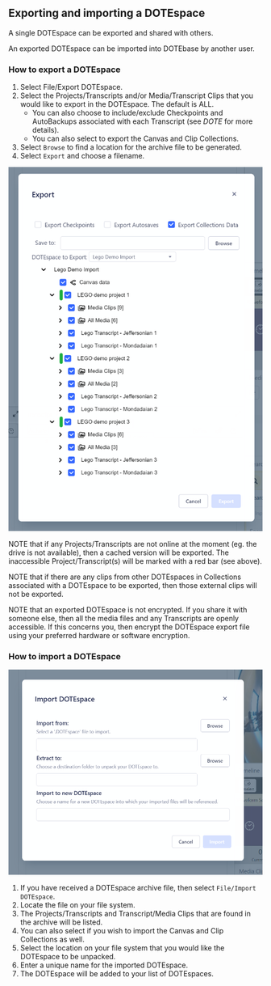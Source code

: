 ## Exporting and importing a DOTEspace

A single DOTEspace can be exported and shared with others.

An exported DOTEspace can be imported into DOTEbase by another user.

### How to export a DOTEspace

1. Select File/Export DOTEspace.
1. Select the Projects/Transcripts and/or Media/Transcript Clips that you would like to export in the DOTEspace.
The default is ALL.
    - You can also choose to include/exclude Checkpoints and AutoBackups associated with each Transcript (see _DOTE_ for more details).
    - You can also select to export the Canvas and Clip Collections.
1. Select `Browse` to find a location for the archive file to be generated.
2. Select `Export` and choose a filename.

[![Export](images/dotespace/export.png)](images/dotespace/export.png)

NOTE that if any Projects/Transcripts are not online at the moment (eg. the drive is not available), then a cached version will be exported.
The inaccessible Project/Transcript(s) will be marked with a red bar (see above).

NOTE that if there are any clips from other DOTEspaces in Collections associated with a DOTEspace to be exported, then those external clips will not be exported.

NOTE that an exported DOTEspace is not encrypted.
If you share it with someone else, then all the media files and any Transcripts are openly accessible.
If this concerns you, then encrypt the DOTEspace export file using your preferred hardware or software encryption.

### How to import a DOTEspace

[![Export](images/dotespace/import.png)](images/dotespace/import.png)

1. If you have received a DOTEspace archive file, then select `File/Import DOTEspace`.
1. Locate the file on your file system.
1. The Projects/Transcripts and Transcript/Media Clips that are found in the archive will be listed.
1. You can also select if you wish to import the Canvas and Clip Collections as well.
1. Select the location on your file system that you would like the DOTEspace to be unpacked.
1. Enter a unique name for the imported DOTEspace.
1. The DOTEspace will be added to your list of DOTEspaces.
